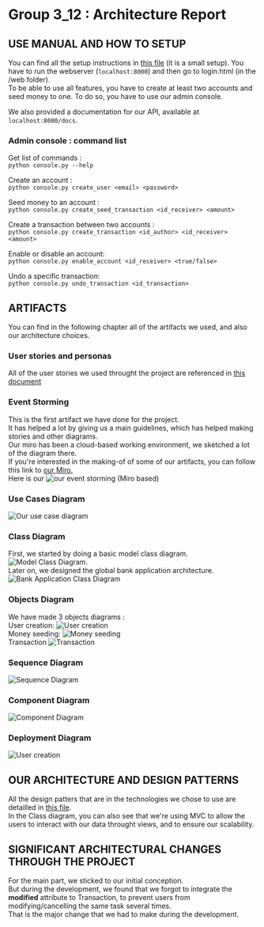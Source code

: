 # Group 3_12 : Architecture Report

## USE MANUAL AND HOW TO SETUP
You can find all the setup instructions in [this file](artifacts/doc.md) (it is a small setup).
You have to run the webserver (```localhost:8000```) and then go to login.html 
(in the /web folder).  
To be able to use all features, you have to create at least two accounts
and seed money to one. To do so, you have to use our admin console.

We also provided a documentation for our API, available at ```localhost:8000/docs```. 

### Admin console : command list
Get list of commands :  
```python console.py --help```

Create an account :  
```python console.py create_user <email> <password>```

Seed money to an account :  
```python console.py create_seed_transaction <id_receiver> <amount>```

Create a transaction between two accounts :  
```python console.py create_transaction <id_author> <id_receiver> <amount>```

Enable or disable an account:  
```python console.py enable_account <id_receiver> <true/false>```

Undo a specific transaction:  
```python console.py undo_transaction <id_transaction>```

 


## ARTIFACTS
You can find in the following chapter all of the artifacts we used, and also
our architecture choices.  

### User stories and personas
All of the user stories we used throught the project are referenced in [this document](artifacts/personas_stories.md)


### Event Storming
This is the first artifact we have done for the project.  
It has helped a lot by giving us a main guidelines, which has helped making stories and other diagrams.  
Our miro has been a cloud-based working environment, we sketched a lot of the diagram there.  
If you're interested in the making-of of some of our artifacts, you can follow this link to
[our Miro.](https://miro.com/welcomeonboard/sFgH6nnijWVtJbfmW1rD0PuaAmTvR6zvUhoxmFfej7kj44MFtsuRSqiUCUAFxMZy)  
Here is our 
![our event storming](artifacts/Event_Storming_3_12.jpg) (Miro based)

### Use Cases Diagram
![Our use case diagram](artifacts/use_case.png)

### Class Diagram
First, we started by doing a basic model class diagram.
![Model Class Diagram](artifacts/model_class_diagram.PNG).  
Later on, we designed the global bank application architecture.
![Bank Application Class Diagram](artifacts/bank_class_diagram_dp.png)


### Objects Diagram
We have made 3 objects diagrams :  
User creation:
![User creation](artifacts/obj_1.png)  
Money seeding:
![Money seeding](artifacts/obj_2.png)  
Transaction
![Transaction](artifacts/obj_3.png)  
### Sequence Diagram
![Sequence Diagram](artifacts/sequence.png)

### Component Diagram
![Component Diagram](artifacts/component.png)

### Deployment Diagram
![User creation](artifacts/deployment.png)

## OUR ARCHITECTURE AND DESIGN PATTERNS

All the design patters that are in the technologies we chose to use are detailled in [this file](arch.md).  
In the Class diagram, you can also see that we're using MVC to allow the users to interact with our data throught views,
and to ensure our scalability.  

## SIGNIFICANT ARCHITECTURAL CHANGES THROUGH THE PROJECT

For the main part, we sticked to our initial conception.  
But during the development, we found that we forgot to integrate the **modified**
attribute to Transaction, to prevent users from modifying/cancelling the same task
several times.  
That is the major change that we had to make during the development.